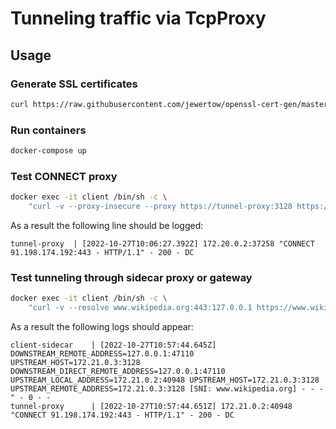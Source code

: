 # Tunneling traffic via TcpProxy

## Usage

### Generate SSL certificates
```sh
curl https://raw.githubusercontent.com/jewertow/openssl-cert-gen/master/tls.sh | sh -s - --subject="tunnel-proxy"
```

### Run containers
```sh
docker-compose up
```

### Test CONNECT proxy
```sh
docker exec -it client /bin/sh -c \
    "curl -v --proxy-insecure --proxy https://tunnel-proxy:3128 https://www.wikipedia.org/ | grep -o \"<title>.*</title>\""
```
As a result the following line should be logged:
```
tunnel-proxy  | [2022-10-27T10:06:27.392Z] 172.20.0.2:37258 "CONNECT 91.198.174.192:443 - HTTP/1.1" - 200 - DC
```

### Test tunneling through sidecar proxy or gateway
```sh
docker exec -it client /bin/sh -c \
    "curl -v --resolve www.wikipedia.org:443:127.0.0.1 https://www.wikipedia.org/ | grep -o \"<title>.*</title>\""
```
As a result the following logs should appear:
```
client-sidecar    | [2022-10-27T10:57:44.645Z] DOWNSTREAM_REMOTE_ADDRESS=127.0.0.1:47110 UPSTREAM_HOST=172.21.0.3:3128 DOWNSTREAM_DIRECT_REMOTE_ADDRESS=127.0.0.1:47110 UPSTREAM_LOCAL_ADDRESS=172.21.0.2:40948 UPSTREAM_HOST=172.21.0.3:3128 UPSTREAM_REMOTE_ADDRESS=172.21.0.3:3128 [SNI: www.wikipedia.org] - - -" - 0 - - 
tunnel-proxy      | [2022-10-27T10:57:44.651Z] 172.21.0.2:40948 "CONNECT 91.198.174.192:443 - HTTP/1.1" - 200 - DC
```
